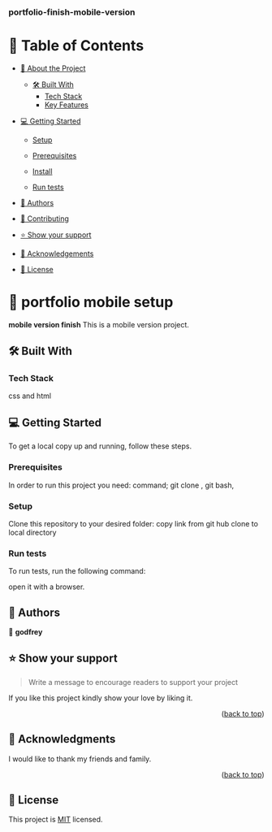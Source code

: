 <a name="readme-top"></a>

  <h3><b>portfolio-finish-mobile-version</b></h3>

</div>


# 📗 Table of Contents

- [📖 About the Project](#about-project)
  - [🛠 Built With](#built-with)
    - [Tech Stack](#tech-stack)
    - [Key Features](#key-features)

- [💻 Getting Started](#getting-started)
  - [Setup](#setup)
  - [Prerequisites](#prerequisites)
  - [Install](#install)
  
  - [Run tests](#run-tests)
  
- [👥 Authors](#authors)

- [🤝 Contributing](#contributing)
- [⭐️ Show your support](#support)
- [🙏 Acknowledgements](#acknowledgements)
- [📝 License](#license)


# 📖 portfolio mobile setup <a name="about-project"></a>



**mobile version finish** This is a mobile version project.

## 🛠 Built With <a name="built-with"></a>

### Tech Stack <a name="tech-stack"></a>
css and html
## 💻 Getting Started <a name="getting-started"></a>


To get a local copy up and running, follow these steps.

### Prerequisites

In order to run this project you need:
command;
git clone ,
git bash,



### Setup

Clone this repository to your desired folder:
copy link from git hub 
clone to local directory




### Run tests

To run tests, run the following command:

open it with a browser.

## 👥 Authors <a name="authors"></a>


👤 **godfrey**


## ⭐️ Show your support <a name="support"></a>

> Write a message to encourage readers to support your project

If you like this project kindly show your love by liking it.

<p align="right">(<a href="#readme-top">back to top</a>)</p>

## 🙏 Acknowledgments <a name="acknowledgements"></a>



I would like to thank my friends and family.

<p align="right">(<a href="#readme-top">back to top</a>)</p>

## 📝 License <a name="license"></a>


This project is [MIT](./LICENSE) licensed.
